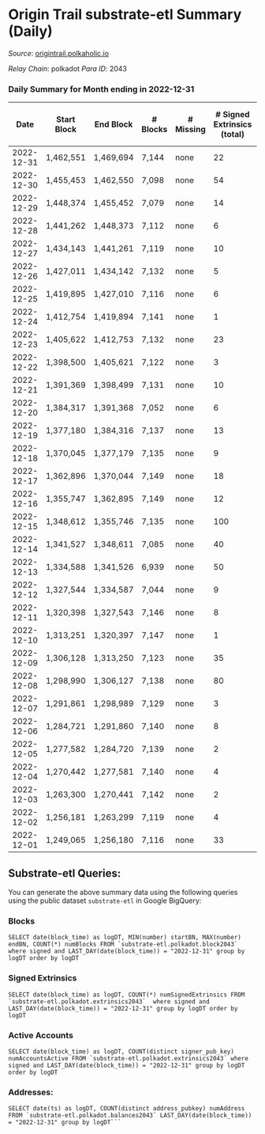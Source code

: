 # Origin Trail substrate-etl Summary (Daily)

_Source_: [origintrail.polkaholic.io](https://origintrail.polkaholic.io)

*Relay Chain*: polkadot
*Para ID*: 2043



### Daily Summary for Month ending in 2022-12-31


| Date | Start Block | End Block | # Blocks | # Missing | # Signed Extrinsics (total) | # Active Accounts | # Addresses with Balances | # Events | # Transfers | # XCM Transfers In | # XCM Transfers Out |
| ---- | ----------- | --------- | -------- | --------- | --------------------------- | ----------------- | ------------------------- | -------- | ----------- | ------------------ | ------------------- |
| 2022-12-31 | 1,462,551 | 1,469,694 | 7,144 | none | 22 | 15 | 3,523 | 63,982 | 1,955  |   |   |
| 2022-12-30 | 1,455,453 | 1,462,550 | 7,098 | none | 54 | 8 | 3,510 | 61,722 | 1,980  |   |   |
| 2022-12-29 | 1,448,374 | 1,455,452 | 7,079 | none | 14 | 10 | 3,471 | 60,646 | 1,915  |   |   |
| 2022-12-28 | 1,441,262 | 1,448,373 | 7,112 | none | 6 | 6 | 3,466 | 59,740 | 1,759  |   |   |
| 2022-12-27 | 1,434,143 | 1,441,261 | 7,119 | none | 10 | 7 | 3,465 | 45,922 | 1,258  |   |   |
| 2022-12-26 | 1,427,011 | 1,434,142 | 7,132 | none | 5 | 4 | 3,462 | 14,459 | 146  |   |   |
| 2022-12-25 | 1,419,895 | 1,427,010 | 7,116 | none | 6 | 6 |  | 14,438 | 148  |   |   |
| 2022-12-24 | 1,412,754 | 1,419,894 | 7,141 | none | 1 | 1 |  | 14,388 | 30  |   |   |
| 2022-12-23 | 1,405,622 | 1,412,753 | 7,132 | none | 23 | 8 |  | 80,947 | 2,509  |   |   |
| 2022-12-22 | 1,398,500 | 1,405,621 | 7,122 | none | 3 | 3 |  | 117,117 | 3,360  |   |   |
| 2022-12-21 | 1,391,369 | 1,398,499 | 7,131 | none | 10 | 9 |  | 117,549 | 3,501  |   |   |
| 2022-12-20 | 1,384,317 | 1,391,368 | 7,052 | none | 6 | 5 |  | 117,369 | 3,471  |   |   |
| 2022-12-19 | 1,377,180 | 1,384,316 | 7,137 | none | 13 | 10 |  | 79,660 | 2,552  |   |   |
| 2022-12-18 | 1,370,045 | 1,377,179 | 7,135 | none | 9 | 7 |  | 123,511 | 3,512  |   |   |
| 2022-12-17 | 1,362,896 | 1,370,044 | 7,149 | none | 18 | 13 | 3,450 | 134,723 | 3,659  |   |   |
| 2022-12-16 | 1,355,747 | 1,362,895 | 7,149 | none | 12 | 9 | 3,443 | 135,337 | 3,529  |   |   |
| 2022-12-15 | 1,348,612 | 1,355,746 | 7,135 | none | 100 | 40 | 3,440 | 52,778 | 1,881  |   |   |
| 2022-12-14 | 1,341,527 | 1,348,611 | 7,085 | none | 40 | 12 |  | 184,051 | 10,029  |   |   |
| 2022-12-13 | 1,334,588 | 1,341,526 | 6,939 | none | 50 | 11 |  | 336,939 | 15,904  |   |   |
| 2022-12-12 | 1,327,544 | 1,334,587 | 7,044 | none | 9 | 8 | 3,323 | 123,085 | 4,842  |   |   |
| 2022-12-11 | 1,320,398 | 1,327,543 | 7,146 | none | 8 | 8 |  | 14,603 | 235  |   |   |
| 2022-12-10 | 1,313,251 | 1,320,397 | 7,147 | none | 1 | 1 |  | 14,741 | 54  |   |   |
| 2022-12-09 | 1,306,128 | 1,313,250 | 7,123 | none | 35 | 16 |  | 17,294 | 474  |   |   |
| 2022-12-08 | 1,298,990 | 1,306,127 | 7,138 | none | 80 | 43 |  | 15,460 | 384  |   |   |
| 2022-12-07 | 1,291,861 | 1,298,989 | 7,129 | none | 3 | 2 |  | 14,349 | 60  |   |   |
| 2022-12-06 | 1,284,721 | 1,291,860 | 7,140 | none | 8 | 3 |  | 14,465 | 109  |   |   |
| 2022-12-05 | 1,277,582 | 1,284,720 | 7,139 | none | 2 | 2 |  | 14,360 | 60  |   |   |
| 2022-12-04 | 1,270,442 | 1,277,581 | 7,140 | none | 4 | 4 | 3,223 | 14,442 | 116  | 1  |   |
| 2022-12-03 | 1,263,300 | 1,270,441 | 7,142 | none | 2 | 2 |  | 14,364 | 58  |   |   |
| 2022-12-02 | 1,256,181 | 1,263,299 | 7,119 | none | 4 | 4 |  | 14,396 | 118  |   |   |
| 2022-12-01 | 1,249,065 | 1,256,180 | 7,116 | none | 33 | 5 |  | 14,926 | 279  |   |   |

## Substrate-etl Queries:
You can generate the above summary data using the following queries using the public dataset `substrate-etl` in Google BigQuery:


### Blocks
```
SELECT date(block_time) as logDT, MIN(number) startBN, MAX(number) endBN, COUNT(*) numBlocks FROM `substrate-etl.polkadot.block2043`  where signed and LAST_DAY(date(block_time)) = "2022-12-31" group by logDT order by logDT
```


### Signed Extrinsics
```
SELECT date(block_time) as logDT, COUNT(*) numSignedExtrinsics FROM `substrate-etl.polkadot.extrinsics2043`  where signed and LAST_DAY(date(block_time)) = "2022-12-31" group by logDT order by logDT
```


### Active Accounts
```
SELECT date(block_time) as logDT, COUNT(distinct signer_pub_key) numAccountsActive FROM `substrate-etl.polkadot.extrinsics2043` where signed and LAST_DAY(date(block_time)) = "2022-12-31" group by logDT order by logDT
```


### Addresses:
```
SELECT date(ts) as logDT, COUNT(distinct address_pubkey) numAddress FROM `substrate-etl.polkadot.balances2043` LAST_DAY(date(block_time)) = "2022-12-31" group by logDT```

